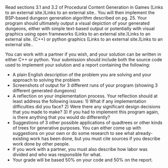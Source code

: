 Read sections 3.1 and 3.2 of Procedural Content Generation in Games (Links to an external site.)Links to an external site.. You will then implement the BSP-based dungeon generation algorithm described on pg. 25. Your program should ultimately output a visual depiction of your generated dungeons, either with simple text-based output or potentially with visual graphics using open frameworks (Links to an external site.)Links to an external site. (C++) or python graphics (Links to an external site.)Links to an external site..

You can work with a partner if you wish, and your solution can be written in either C++ or python. Your submission should include both the source code used to implement your solution and a report containing the following:

* A plain English description of the problem you are solving and your approach to solving the problem
* Screenshots of output for 3 different runs of your program (showing 3 different generated dungeons)
* A reflection on your implementation process. Your reflection should at least address the following issues: 1) What if any implementation difficulties did you face? 2) Were there any significant design decisions that you made to make? 3) If you had to implement this program again, is there anything that you would do differently?
* Suggestions of 3 other possible applications of quadtrees or other kinds of trees for generative purposes. You can either come up with suggestions on your own or do some research to see what already-existing work has been done, but you must cite sources if you describe work done by other people.
* If you work with a partner, you must also describe how labor was divided and who was responsible for what.
* Your grade will be based 50% on your code and 50% on the report.
